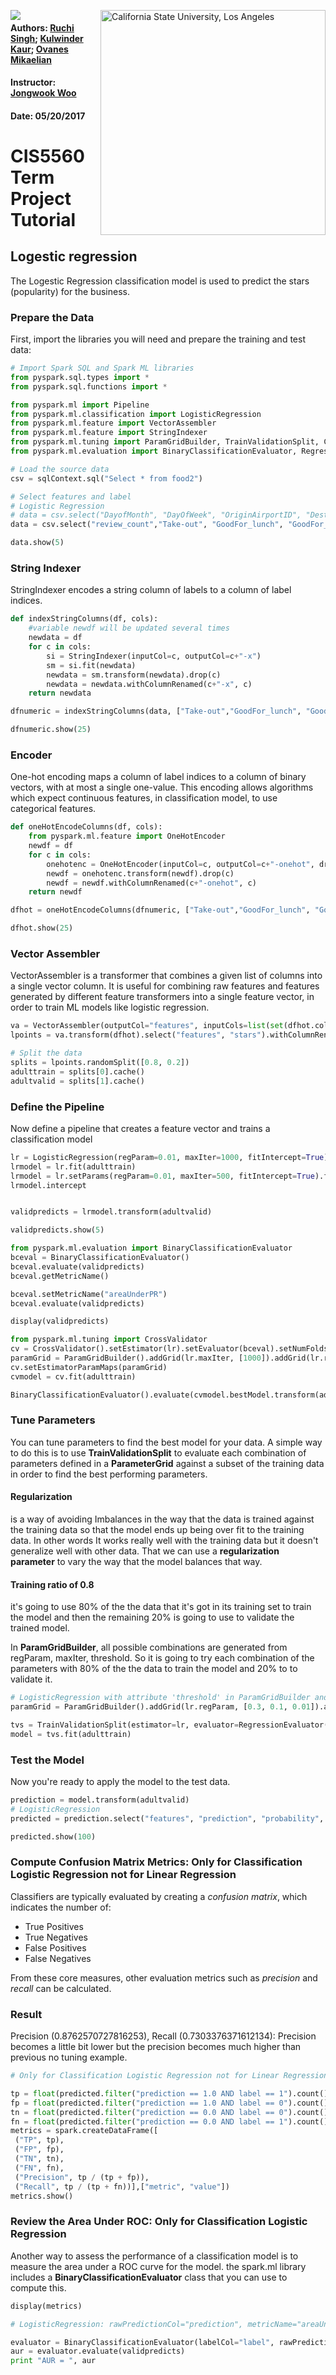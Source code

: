 
<a href="http://www.calstatela.edu/centers/hipic"><img align="left" src="https://avatars2.githubusercontent.com/u/4156894?v=3&s=100"><image/></a>
<img align="right" alt="California State University, Los Angeles" src="http://www.calstatela.edu/sites/default/files/groups/California%20State%20University%2C%20Los%20Angeles/master_logo_full_color_horizontal_centered.svg" style="width: 360px;"/>

#### Authors: [Ruchi Singh](https://www.linkedin.com/in/ruchi-singh-68015945/); [Kulwinder Kaur](https://www.linkedin.com/in/kulwinder-kaur-528a1b129/); [Ovanes Mikaelian](https://www.linkedin.com/in/kulwinder-kaur-528a1b129/)

#### Instructor: [Jongwook Woo](https://www.linkedin.com/in/jongwook-woo-7081a85)

#### Date: 05/20/2017

# CIS5560 Term Project Tutorial
## Logestic regression

The Logestic Regression classification model is used to predict the stars (popularity) for the business.

### Prepare the Data
First, import the libraries you will need and prepare the training and test data:


```python
# Import Spark SQL and Spark ML libraries
from pyspark.sql.types import *
from pyspark.sql.functions import *

from pyspark.ml import Pipeline
from pyspark.ml.classification import LogisticRegression
from pyspark.ml.feature import VectorAssembler
from pyspark.ml.feature import StringIndexer
from pyspark.ml.tuning import ParamGridBuilder, TrainValidationSplit, CrossValidator
from pyspark.ml.evaluation import BinaryClassificationEvaluator, RegressionEvaluator

```


```python
# Load the source data
csv = sqlContext.sql("Select * from food2")
```


```python
# Select features and label
# Logistic Regression
# data = csv.select("DayofMonth", "DayOfWeek", "OriginAirportID", "DestAirportID", "DepDelay", ((col("ArrDelay") > 15).cast("Int").alias("label")))
data = csv.select("review_count","Take-out", "GoodFor_lunch", "GoodFor_dinner", "GoodFor_breakfast","Noise_Level", "Takes_Reservations","Delivery","Parking_lot", "WheelchairAccessible","Alcohol", "WaiterService","Wi-Fi","stars")


```


```python
data.show(5)
```

### String Indexer
StringIndexer encodes a string column of labels to a column of label indices.


```python
def indexStringColumns(df, cols):
    #variable newdf will be updated several times
    newdata = df
    for c in cols:
        si = StringIndexer(inputCol=c, outputCol=c+"-x")
        sm = si.fit(newdata)
        newdata = sm.transform(newdata).drop(c)
        newdata = newdata.withColumnRenamed(c+"-x", c)
    return newdata

dfnumeric = indexStringColumns(data, ["Take-out","GoodFor_lunch", "GoodFor_dinner", "GoodFor_breakfast","Noise_Level", "Takes_Reservations","Delivery","Parking_lot", "WheelchairAccessible","Alcohol", "WaiterService","Wi-Fi"])


```


```python
dfnumeric.show(25)
```

### Encoder
One-hot encoding maps a column of label indices to a column of binary vectors, with at most a single one-value. This encoding allows algorithms which expect continuous features, in classification model, to use categorical features.


```python
def oneHotEncodeColumns(df, cols):
    from pyspark.ml.feature import OneHotEncoder
    newdf = df
    for c in cols:
        onehotenc = OneHotEncoder(inputCol=c, outputCol=c+"-onehot", dropLast=False)
        newdf = onehotenc.transform(newdf).drop(c)
        newdf = newdf.withColumnRenamed(c+"-onehot", c)
    return newdf

dfhot = oneHotEncodeColumns(dfnumeric, ["Take-out","GoodFor_lunch", "GoodFor_dinner", "GoodFor_breakfast","Noise_Level", "Takes_Reservations","Delivery","Parking_lot", "WheelchairAccessible","Alcohol", "WaiterService","Wi-Fi"])
```


```python
dfhot.show(25)
```

### Vector Assembler
VectorAssembler is a transformer that combines a given list of columns into a single vector column. It is useful for combining raw features and features generated by different feature transformers into a single feature vector, in order to train ML models like logistic regression.


```python
va = VectorAssembler(outputCol="features", inputCols=list(set(dfhot.columns)-set(['stars'])))
lpoints = va.transform(dfhot).select("features", "stars").withColumnRenamed("stars","label")
```


```python
# Split the data
splits = lpoints.randomSplit([0.8, 0.2])
adulttrain = splits[0].cache()
adultvalid = splits[1].cache()
```

### Define the Pipeline
Now define a pipeline that creates a feature vector and trains a classification model


```python
lr = LogisticRegression(regParam=0.01, maxIter=1000, fitIntercept=True)
lrmodel = lr.fit(adulttrain)
lrmodel = lr.setParams(regParam=0.01, maxIter=500, fitIntercept=True).fit(adulttrain)
lrmodel.intercept


validpredicts = lrmodel.transform(adultvalid)
```


```python
validpredicts.show(5)
```


```python
from pyspark.ml.evaluation import BinaryClassificationEvaluator
bceval = BinaryClassificationEvaluator()
bceval.evaluate(validpredicts)
bceval.getMetricName()

bceval.setMetricName("areaUnderPR")
bceval.evaluate(validpredicts)
```


```python
display(validpredicts)
```


```python
from pyspark.ml.tuning import CrossValidator
cv = CrossValidator().setEstimator(lr).setEvaluator(bceval).setNumFolds(2)
paramGrid = ParamGridBuilder().addGrid(lr.maxIter, [1000]).addGrid(lr.regParam, [0.0001, 0.001, 0.005, 0.01, 0.05, 0.1, 0.5]).build()
cv.setEstimatorParamMaps(paramGrid)
cvmodel = cv.fit(adulttrain)

BinaryClassificationEvaluator().evaluate(cvmodel.bestModel.transform(adultvalid))
```

### Tune Parameters
You can tune parameters to find the best model for your data. A simple way to do this is to use  **TrainValidationSplit** to evaluate each combination of parameters defined in a **ParameterGrid** against a subset of the training data in order to find the best performing parameters.

#### Regularization 
is a way of avoiding Imbalances in the way that the data is trained against the training data so that the model ends up being over fit to the training data. In other words It works really well with the training data but it doesn't generalize well with other data.
That we can use a **regularization parameter** to vary the way that the model balances that way.

#### Training ratio of 0.8
it's going to use 80% of the the data that it's got in its training set to train the model and then the remaining 20% is going to use to validate the trained model. 

In **ParamGridBuilder**, all possible combinations are generated from regParam, maxIter, threshold. So it is going to try each combination of the parameters with 80% of the the data to train the model and 20% to to validate it.


```python
# LogisticRegression with attribute 'threshold' in ParamGridBuilder and BinaryClassificationEvaluator
paramGrid = ParamGridBuilder().addGrid(lr.regParam, [0.3, 0.1, 0.01]).addGrid(lr.maxIter, [10, 5]).addGrid(lr.threshold, [0.35, 0.30]).build()

tvs = TrainValidationSplit(estimator=lr, evaluator=RegressionEvaluator(), estimatorParamMaps=paramGrid, trainRatio=0.8)
model = tvs.fit(adulttrain)
```

### Test the Model
Now you're ready to apply the model to the test data.


```python
prediction = model.transform(adultvalid)
# LogisticRegression
predicted = prediction.select("features", "prediction", "probability", "label")

predicted.show(100)
```

### Compute Confusion Matrix Metrics: Only for Classification Logistic Regression not for Linear Regression
Classifiers are typically evaluated by creating a *confusion matrix*, which indicates the number of:
- True Positives
- True Negatives
- False Positives
- False Negatives

From these core measures, other evaluation metrics such as *precision* and *recall* can be calculated.

### Result
Precision (0.8762570727816253), Recall (0.7303376371612134): Precision becomes a little bit lower but the precision becomes much higher than previous no tuning example.


```python
# Only for Classification Logistic Regression not for Linear Regression

tp = float(predicted.filter("prediction == 1.0 AND label == 1").count())
fp = float(predicted.filter("prediction == 1.0 AND label == 0").count())
tn = float(predicted.filter("prediction == 0.0 AND label == 0").count())
fn = float(predicted.filter("prediction == 0.0 AND label == 1").count())
metrics = spark.createDataFrame([
 ("TP", tp),
 ("FP", fp),
 ("TN", tn),
 ("FN", fn),
 ("Precision", tp / (tp + fp)),
 ("Recall", tp / (tp + fn))],["metric", "value"])
metrics.show()


```

### Review the Area Under ROC: Only for Classification Logistic Regression 
Another way to assess the performance of a classification model is to measure the area under a ROC curve for the model. the spark.ml library includes a **BinaryClassificationEvaluator** class that you can use to compute this.


```python
display(metrics)
```


```python
# LogisticRegression: rawPredictionCol="prediction", metricName="areaUnderROC"

evaluator = BinaryClassificationEvaluator(labelCol="label", rawPredictionCol="prediction", metricName="areaUnderROC")
aur = evaluator.evaluate(validpredicts)
print "AUR = ", aur


```


```python

```
